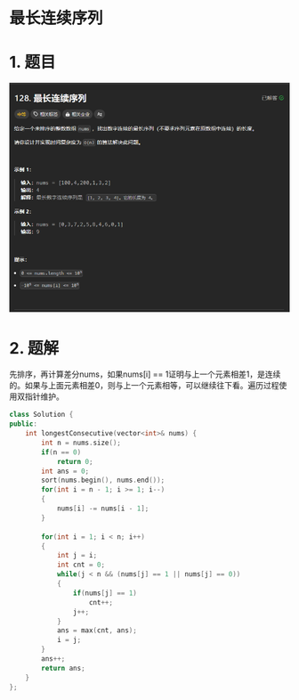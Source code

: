 # 最长连续序列

# 1. 题目

![](image/image_8RHbgIuFga.png)

# 2. 题解

先排序，再计算差分nums，如果nums\[i] == 1证明与上一个元素相差1，是连续的。如果与上面元素相差0，则与上一个元素相等，可以继续往下看。遍历过程使用双指针维护。

```c++
class Solution {
public:
    int longestConsecutive(vector<int>& nums) {
        int n = nums.size();
        if(n == 0)
            return 0;
        int ans = 0;
        sort(nums.begin(), nums.end());
        for(int i = n - 1; i >= 1; i--)
        {
            nums[i] -= nums[i - 1];
        }
        
        for(int i = 1; i < n; i++)
        {
            int j = i;
            int cnt = 0;
            while(j < n && (nums[j] == 1 || nums[j] == 0))
            {
                if(nums[j] == 1)
                    cnt++;
                j++;
            }
            ans = max(cnt, ans);
            i = j;
        }
        ans++;
        return ans;
    }
};      
```
